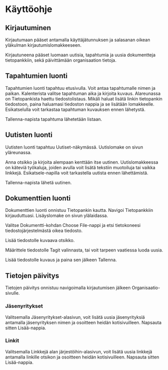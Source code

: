 # Käyttöohje

## Kirjautuminen

Kirjautumaan pääset antamalla käyttäjätunnuksen ja salasanan oikean yläkulman kirjautumislomakkeeseen.  

Kirjautuneena pääset luomaan uutisia, tapahtumia ja uusia dokumentteja tietopankkiin, sekä päivittämään organisaation tietoja.

## Tapahtumien luonti

Tapahtumien luonti tapahtuu etusivulla.  Voit antaa tapahtumalle nimen ja paikan.  Kalenterista valitse tapahtuman aika ja kirjoita kuvaus.  Alareunassa on Tietopankista haettu tiedostolistaus.  Mikäli haluat lisätä linkin tietopankin tiedostoon, paina haluamasi tiedoston nappia ja se lisätään lomakkeelle.  Esikatselulla voit tarkastaa tapahtuman kuvauksen ennen lähetystä.

Tallenna-napista tapahtuma lähetetään listaan.

## Uutisten luonti

Uutisten luonti tapahtuu Uutiset-näkymässä.  Uutislomake on sivun yläreunassa.

Anna otsikko ja kirjoita alempaan kenttään itse uutinen.  Uutislomakkeessa on käteviä työkaluja, joiden avulla voit lisätä tekstiin muotoiluja tai vaikka linkkejä.  Esikatsele-napilla voit tarkastella uutista ennen lähettämistä.

Tallenna-napista lähetä uutinen.

## Dokumenttien luonti

Dokumenttien luonti onnistuu Tietopankin kautta.  Navigoi Tietopankkiin kirjauduttuasi.  Lisäyslomake on sivun ylälaidassa.

Valitse Dokumentti-kohdan Choose File-nappi ja etsi tietokoneesi tiedostojärjestelmästä oikea tiedosto.

Lisää tiedostolle kuvaava otsikko.

Määrittele tiedostolle Tagit valinnasta, tai voit tarpeen vaatiessa luoda uusia.

Lisää tiedostolle kuvaus ja paina sen jälkeen Tallenna.

## Tietojen päivitys

Tietojen päivitys onnistuu navigoimalla kirjautumisen jälkeen Organisaatio-sivulle.

### Jäsenyritykset

Valitsemalla Jäsenyritykset-alasivun, voit lisätä uusia jäsenyrityksiä antamalla jäsenyrityksen nimen ja osoitteen heidän kotisivuilleen.  Napsauta sitten Lisää-nappia.

### Linkit

Valitsemalla Linkkejä alan järjestöihin-alasivun, voit lisätä uusia linkkejä antamalla linkille otsikon ja osoitteen heidän kotisivuilleen.  Napsauta sitten Lisää-nappia.